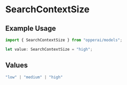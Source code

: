 # SearchContextSize

## Example Usage

```typescript
import { SearchContextSize } from "opperai/models";

let value: SearchContextSize = "high";
```

## Values

```typescript
"low" | "medium" | "high"
```